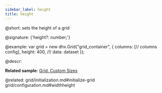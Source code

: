 ```yaml
---
sidebar_label: height
title: height
---          
```


@short: sets the height of a grid

@signature: {'height?: number;'}

@example:
var grid = new dhx.Grid("grid_container", {
	columns: [// columns config],
	height: 400,   /*!*/
	data: dataset
});



@descr: 

**Related sample**: [Grid. Custom Sizes](https://snippet.dhtmlx.com/ffxj6se0)

@related: grid/initialization.md#initialize-grid
grid/configuration.md#widthheight
